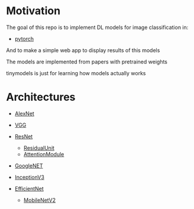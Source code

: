 # Motivation

The goal of this repo is to implement DL models for image classification in:

* [pytorch](https://github.com/pytorch/pytorch)

And to make a simple web app to display results of this models

The models are implemented from papers with pretrained weights

tinymodels is just for learning how models actually works

# Architectures

* [AlexNet](https://arxiv.org/pdf/1404.5997.pdf)

* [VGG](https://arxiv.org/pdf/1505.06798.pdf)

* [ResNet](https://arxiv.org/pdf/1704.06904.pdf)
    
    - [ResidualUnit](https://arxiv.org/pdf/1512.03385.pdf)
    - [AttentionModule](https://arxiv.org/pdf/1603.05027.pdf)

* [GoogleNET](https://arxiv.org/pdf/1409.4842.pdf)

* [InceptionV3](https://arxiv.org/pdf/1512.00567.pdf)

* [EfficientNet](https://arxiv.org/pdf/1905.11946.pdf)

    - [MobileNetV2](https://arxiv.org/pdf/1801.04381.pdf)